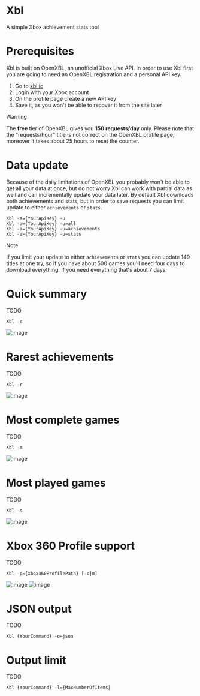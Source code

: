 # Xbl
A simple Xbox achievement stats tool

# Prerequisites
Xbl is built on OpenXBL, an unofficial Xbox Live API.
In order to use Xbl first you are going to need an OpenXBL registration and a personal API key.

1. Go to [xbl.io](http://xbl.io)
2. Login with your Xbox account
3. On the profile page create a new API key
4. Save it, as you won't be able to recover it from the site later

> [!WARNING]
> The **free** tier of OpenXBL gives you **150 requests/day** only. Please note that the "requests/hour" title is not correct on the OpenXBL profile page, moreover it takes about 25 hours to reset the counter. 

# Data update
Because of the daily limitations of OpenXBL you probably won't be able to get all your data at once, but do not worry Xbl can work with partial data as well and can incrementally update your data later. By default Xbl downloads both achievements and stats, but in order to save requests you can limit update to either `achievements` or `stats`.

```
Xbl -a={YourApiKey} -u
Xbl -a={YourApiKey} -u=all
Xbl -a={YourApiKey} -u=achievements
Xbl -a={YourApiKey} -u=stats
```

> [!NOTE]
> If you limit your update to either `achievements` or `stats` you can update 149 titles at one try, so if you have about 500 games you'll need four days to download everything. If you need everything that's about 7 days.

# Quick summary
TODO

```
Xbl -c
```
![image](https://github.com/user-attachments/assets/3a47e8b7-9830-4458-8321-3157c0b364e9)


# Rarest achievements
TODO

```
Xbl -r
```
![image](https://github.com/user-attachments/assets/357cc33e-bc28-4200-a160-1cdd6de9f7e2)

# Most complete games
TODO

```
Xbl -m
```
![image](https://github.com/user-attachments/assets/8948a72c-e6d8-4459-8645-b722acdb61ae)


# Most played games
TODO

```
Xbl -s
```
![image](https://github.com/user-attachments/assets/92a87181-e68a-4547-8d4b-f72abea1716a)


# Xbox 360 Profile support
TODO

```
Xbl -p={Xbox360ProfilePath} [-c|m]
```
![image](https://github.com/user-attachments/assets/2aee471d-bcaf-47a0-90d3-0b7c7325ebf1)
![image](https://github.com/user-attachments/assets/64bb7518-d8a7-40c7-9143-79625121e55f)


# JSON output
TODO

```
Xbl {YourCommand} -o=json
```

# Output limit
TODO

```
Xbl {YourCommand} -l={MaxNumberOfItems}
```
